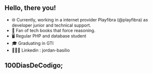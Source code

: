 ## Hello, there you!

- 🌐 Currently, working in a internet provider Playfibra (@playfibra) as developer junior and technical support.
- 📖 Fan of tech books that force reasoning.
- 🖥️ Regular PHP and database student 
- 🎓 Graduating in GTI 
- 🧑🏾‍💼 Linkedin : jordan-basilio


## 100DiasDeCodigo;
